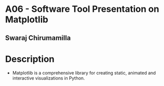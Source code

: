 # A06 - Software Tool Presentation on Matplotlib
## Swaraj Chirumamilla



# Description
- Matplotlib is a comprehensive library for creating static, animated and interactive visualizations in Python.
